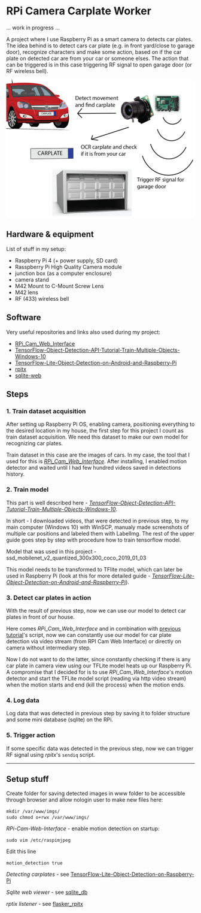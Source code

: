 # RPi Camera Carplate Worker

... work in progress ...

A project where I use Raspberry Pi as a smart camera to detects car plates. The idea behind is to detect cars car plate (e.g. in front yard/close to garage door), recognize characters and make some action, based on if the car plate on detected car are from your car or someone elses. The action that can be triggered is in this case triggering RF signal to open garage door (or RF wireless bell).

![](./imgs/car_plate_garage_nontr-01.png)


## Hardware & equipment

List of stuff in my setup:
* Raspberry Pi 4 (+ power supply, SD card)
* Rasspberry Pi High Quality Camera module
* junction box (as a computer enclosure)
* camera stand
* M42 Mount to C-Mount Screw Lens
* M42 lens
* RF (433) wireless bell


## Software

Very useful repositories and links also used during my project:
* [RPi_Cam_Web_Interface](https://github.com/silvanmelchior/RPi_Cam_Web_Interface)
* [
TensorFlow-Object-Detection-API-Tutorial-Train-Multiple-Objects-Windows-10](https://github.com/EdjeElectronics/TensorFlow-Object-Detection-API-Tutorial-Train-Multiple-Objects-Windows-10)
* [TensorFlow-Lite-Object-Detection-on-Android-and-Raspberry-Pi](https://github.com/EdjeElectronics/TensorFlow-Lite-Object-Detection-on-Android-and-Raspberry-Pi)
* [rpitx](https://github.com/F5OEO/rpitx)
* [sqlite-web](https://github.com/coleifer/sqlite-web)


## Steps

### 1. Train dataset acquisition

After setting up Raspberry Pi OS, enabling camera, positioning everything to the desired location in my house, the first step for this project I count as train dataset acquisition. We need this dataset to make our own model for recognizing car plates.

Train dataset in this case are the images of cars. In my case, the tool that I used for this is [_RPi_Cam_Web_Interface_](https://github.com/silvanmelchior/RPi_Cam_Web_Interface). After installing, I enabled motion detector and waited until I had few hundred videos saved in detections history.

### 2. Train model

This part is well described here - [
_TensorFlow-Object-Detection-API-Tutorial-Train-Multiple-Objects-Windows-10_](https://github.com/EdjeElectronics/TensorFlow-Object-Detection-API-Tutorial-Train-Multiple-Objects-Windows-10).

In short - I downloaded videos, that were detected in previous step, to my main computer (Windows 10) with WinSCP, manualy made screenshots of multiple car positions and labeled them with LabelImg. The rest of the upper guide goes step by step with procedure how to train tensorflow model.

Model that was used in this project - ssd_mobilenet_v2_quantized_300x300_coco_2019_01_03

This model needs to be transformed to TFlite model, which can later be used in Raspberry Pi (look at this for more detailed guide - [_TensorFlow-Lite-Object-Detection-on-Android-and-Raspberry-Pi_](https://github.com/EdjeElectronics/TensorFlow-Lite-Object-Detection-on-Android-and-Raspberry-Pi)).

### 3. Detect car plates in action

With the result of previous step, now we can use our model to detect car plates in front of our house.

Here comes _RPi_Cam_Web_Interface_ and in combination with [previous tutorial](https://github.com/EdjeElectronics/TensorFlow-Lite-Object-Detection-on-Android-and-Raspberry-Pi)'s script, now we can constantly use our model for car plate detection via video stream (from RPI Cam Web Interface) or directly on camera without intermediary step.

Now I do not want to do the latter, since constantly checking if there is any car plate in camera view using our TFLite model heats up our Raspberry Pi. A compromise that I decided for is to use _RPi_Cam_Web_Interface_'s motion detector and start the TFLite model script (reading via http video stream) when the motion starts and end (kill the process) when the motion ends.

### 4. Log data

Log data that was detected in previous step by saving it to folder structure and some mini database (sqlite) on the RPi.

### 5. Trigger action

If some specific data was detected in the previous step, now we can trigger RF signal using *rpitx*'s `sendiq` script.

---

## Setup stuff

Create folder for saving detected images in www folder to be accessible through browser and allow nologin user to make new files here:
```
mkdir /var/www/imgs/
sudo chmod o+rwx /var/www/imgs/
```

*RPi-Cam-Web-Interface* - enable motion detection on startup:
```
sudo vim /etc/raspimjpeg
```
Edit this line
```
motion_detection true
```

*Detecting carplates* - see [TensorFlow-Lite-Object-Detection-on-Raspberry-Pi](./TensorFlow-Lite-Object-Detection-on-Raspberry-Pi/README.md)

*Sqlite web viewer* - see [sqlite_db](./sqlite_db/README.md)

*rptix listener* - see [flasker_rpitx](./flasker_rpitx/README.md)
